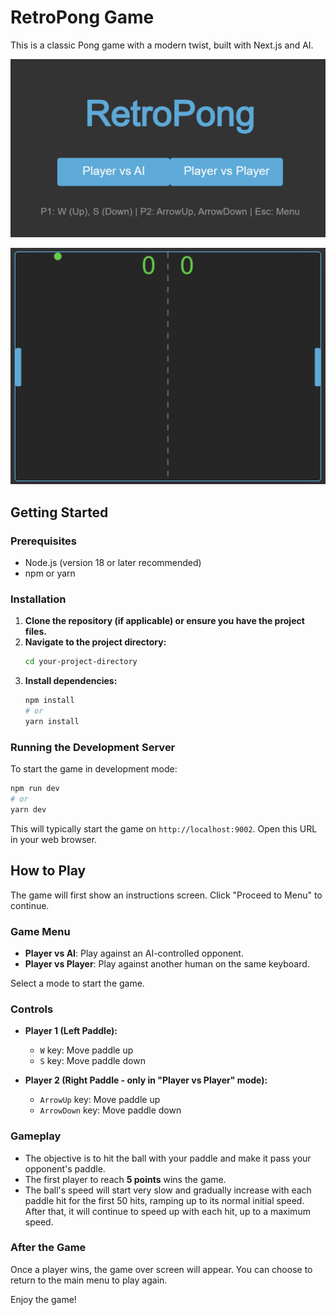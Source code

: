 # RetroPong Game

This is a classic Pong game with a modern twist, built with Next.js and AI.

![Menu](pong1.png)

![Game](pong2.png)

## Getting Started

### Prerequisites

- Node.js (version 18 or later recommended)
- npm or yarn

### Installation

1.  **Clone the repository (if applicable) or ensure you have the project files.**
2.  **Navigate to the project directory:**
    ```bash
    cd your-project-directory
    ```
3.  **Install dependencies:**
    ```bash
    npm install
    # or
    yarn install
    ```

### Running the Development Server

To start the game in development mode:

```bash
npm run dev
# or
yarn dev
```

This will typically start the game on `http://localhost:9002`. Open this URL in your web browser.

## How to Play

The game will first show an instructions screen. Click "Proceed to Menu" to continue.

### Game Menu

-   **Player vs AI**: Play against an AI-controlled opponent.
-   **Player vs Player**: Play against another human on the same keyboard.

Select a mode to start the game.

### Controls

-   **Player 1 (Left Paddle):**
    -   `W` key: Move paddle up
    -   `S` key: Move paddle down

-   **Player 2 (Right Paddle - only in "Player vs Player" mode):**
    -   `ArrowUp` key: Move paddle up
    -   `ArrowDown` key: Move paddle down

### Gameplay

-   The objective is to hit the ball with your paddle and make it pass your opponent's paddle.
-   The first player to reach **5 points** wins the game.
-   The ball's speed will start very slow and gradually increase with each paddle hit for the first 50 hits, ramping up to its normal initial speed. After that, it will continue to speed up with each hit, up to a maximum speed.

### After the Game

Once a player wins, the game over screen will appear. You can choose to return to the main menu to play again.

Enjoy the game!
